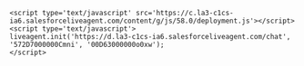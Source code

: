 <html>        
<a id="liveagent_button_online_573D7000000CnmY" href="javascript://Chat" style="display: none;" onclick="liveagent.startChat('573D7000000CnmY')">Online Chat Content</a>
<div id="liveagent_button_offline_573D7000000CnmY" style="display: none;">Offline Chat Content</div><script type="text/javascript">
if (!window._laq) { window._laq = []; }
window._laq.push(function(){liveagent.showWhenOnline('573D7000000CnmY', document.getElementById('liveagent_button_online_573D7000000CnmY'));
liveagent.showWhenOffline('573D7000000CnmY', document.getElementById('liveagent_button_offline_573D7000000CnmY'));
});</script>


    <script type='text/javascript' src='https://c.la3-c1cs-ia6.salesforceliveagent.com/content/g/js/58.0/deployment.js'></script>
    <script type='text/javascript'>
    liveagent.init('https://d.la3-c1cs-ia6.salesforceliveagent.com/chat', '572D7000000Cmni', '00D63000000o0xw');
    </script>
</html>
